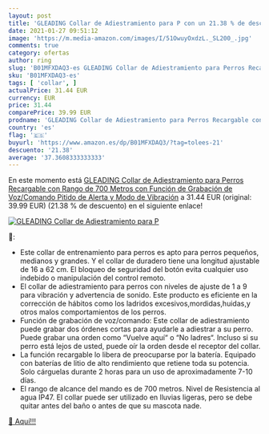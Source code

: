 ```yaml
---
layout: post
title: 'GLEADING Collar de Adiestramiento para P con un 21.38 % de descuento'
date: 2021-01-27 09:51:12
image: 'https://m.media-amazon.com/images/I/51OwuyOxdzL._SL200_.jpg'
comments: true
category: ofertas
author: ring
slug: 'B01MFXDAQ3-es GLEADING Collar de Adiestramiento para Perros Recargable...'
sku: 'B01MFXDAQ3-es'
tags: [ 'collar', ]
actualPrice: 31.44 EUR
currency: EUR
price: 31.44
comparePrice: 39.99 EUR
prodname: 'GLEADING Collar de Adiestramiento para Perros Recargable con Rango de 700 Metros con Función de Grabación de Voz/Comando  Pitido de Alerta y Modo de Vibración'
country: 'es'
flag: '🇪🇸'
buyurl: 'https://www.amazon.es/dp/B01MFXDAQ3/?tag=tolees-21'
descuento: '21.38'
average: '37.3608333333333'
---
```


En este momento está [GLEADING Collar de Adiestramiento para Perros Recargable con Rango de 700 Metros con Función de Grabación de Voz/Comando  Pitido de Alerta y Modo de Vibración](https://www.amazon.es/dp/B01MFXDAQ3/?tag=tolees-21) a 31.44 EUR (original: 39.99 EUR) (21.38 %  de descuento) en el siguiente enlace!

[![GLEADING Collar de Adiestramiento para P](https://m.media-amazon.com/images/I/51OwuyOxdzL._SL200_.jpg)](https://www.amazon.es/dp/B01MFXDAQ3/?tag=tolees-21)

🔎:

- Este collar de entrenamiento para perros es apto para perros pequeños, medianos y grandes. Y el collar de duradero tiene una longitud ajustable de 16 a 62 cm. El bloqueo de seguridad del botón evita cualquier uso indebido o manipulación del control remoto.
- El collar de adiestramiento para perros con niveles de ajuste de 1 a 9 para vibración y advertencia de sonido. Este producto es eficiente en la corrección de hábitos como los ladridos excesivos,mordidas,huidas,y otros malos comportamientos de los perros.
- Función de grabación de voz/comando: Este collar de adiestramiento puede grabar dos órdenes cortas para ayudarle a adiestrar a su perro. Puede grabar una orden como “Vuelve aquí“ o “No ladres“. Incluso si su perro está lejos de usted, puede oír la orden desde el receptor del collar.
- La función recargable lo libera de preocuparse por la batería. Equipado con baterías de litio de alto rendimiento que retiene toda su potencia. Solo cárguelas durante 2 horas para un uso de aproximadamente 7-10 días.
- El rango de alcance del mando es de 700 metros. Nivel de Resistencia al agua IP47. El collar puede ser utilizado en lluvias ligeras, pero se debe quitar antes del baño o antes de que su mascota nade.

[🛒 Aquí!!!](https://www.amazon.es/dp/B01MFXDAQ3/?tag=tolees-21)
